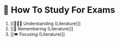 # 📖  How To Study For Exams
1. [[👨🏽‍🏫  Understanding (Literature)]]
2. [[🧠  Remembering (Literature)]]
3. [[👁  Focusing (Literature)]]